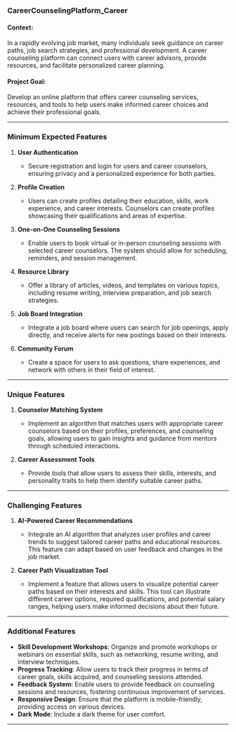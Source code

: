 ### **CareerCounselingPlatform_Career**

#### Context:

In a rapidly evolving job market, many individuals seek guidance on career paths, job search strategies, and professional development. A career counseling platform can connect users with career advisors, provide resources, and facilitate personalized career planning.

#### Project Goal:

Develop an online platform that offers career counseling services, resources, and tools to help users make informed career choices and achieve their professional goals.

---

### **Minimum Expected Features**

1. **User Authentication**

   - Secure registration and login for users and career counselors, ensuring privacy and a personalized experience for both parties.

2. **Profile Creation**

   - Users can create profiles detailing their education, skills, work experience, and career interests. Counselors can create profiles showcasing their qualifications and areas of expertise.

3. **One-on-One Counseling Sessions**

   - Enable users to book virtual or in-person counseling sessions with selected career counselors. The system should allow for scheduling, reminders, and session management.

4. **Resource Library**

   - Offer a library of articles, videos, and templates on various topics, including resume writing, interview preparation, and job search strategies.

5. **Job Board Integration**

   - Integrate a job board where users can search for job openings, apply directly, and receive alerts for new postings based on their interests.

6. **Community Forum**

   - Create a space for users to ask questions, share experiences, and network with others in their field of interest.

---

### **Unique Features**

1. **Counselor Matching System**

   - Implement an algorithm that matches users with appropriate career counselors based on their profiles, preferences, and counseling goals, allowing users to gain insights and guidance from mentors through scheduled interactions.

2. **Career Assessment Tools**

   - Provide tools that allow users to assess their skills, interests, and personality traits to help them identify suitable career paths.

---

### **Challenging Features**

1. **AI-Powered Career Recommendations**

   - Integrate an AI algorithm that analyzes user profiles and career trends to suggest tailored career paths and educational resources. This feature can adapt based on user feedback and changes in the job market.

2. **Career Path Visualization Tool**

   - Implement a feature that allows users to visualize potential career paths based on their interests and skills. This tool can illustrate different career options, required qualifications, and potential salary ranges, helping users make informed decisions about their future.

---

### **Additional Features**

- **Skill Development Workshops**: Organize and promote workshops or webinars on essential skills, such as networking, resume writing, and interview techniques.
- **Progress Tracking**: Allow users to track their progress in terms of career goals, skills acquired, and counseling sessions attended.
- **Feedback System**: Enable users to provide feedback on counseling sessions and resources, fostering continuous improvement of services.
- **Responsive Design**: Ensure that the platform is mobile-friendly, providing access on various devices.
- **Dark Mode**: Include a dark theme for user comfort.

---
